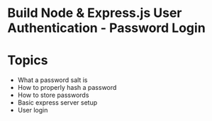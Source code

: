 # Build Node & Express.js User Authentication - Password Login

# Topics

- What a password salt is
- How to properly hash a password
- How to store passwords
- Basic express server setup
- User login
